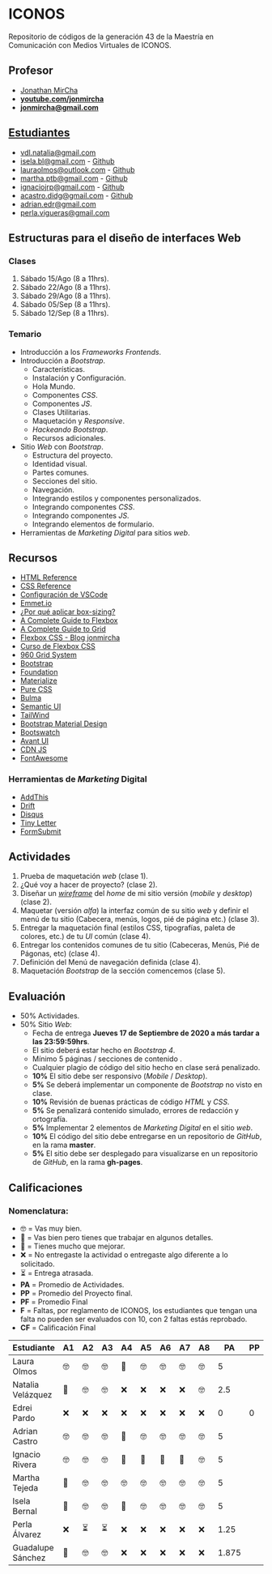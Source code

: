 # ICONOS

Repositorio de códigos de la generación 43 de la Maestría en Comunicación con Medios Virtuales de ICONOS.

## Profesor

- [Jonathan MirCha](http://jonmircha.com)
- **[youtube.com/jonmircha](https://youtube.com/jonmircha)**
- **[jonmircha@gmail.com](mailto:jonmircha@gmail.com)**

## [Estudiantes](https://docs.google.com/spreadsheets/d/1nUdUS1biBlY7-ZndOMcHlL5KbuRJFHb5w2wtwmuHFuU/edit?ts=5f37db52#gid=1890464159)

- vdl.natalia@gmail.com
- isela.bl@gmail.com - [Github](https://github.com/IselaBL)
- lauraolmos@outlook.com - [Github](https://github.com/lauraolmos)
- martha.ptb@gmail.com - [Github](https://github.com/MarthaPtb/)
- ignaciojrp@gmail.com - [Github](https://github.com/nachorp)
- acastro.didg@gmail.com - [Github](https://github.com/AdrianCastro21)
- adrian.edr@gmail.com
- perla.vigueras@gmail.com

## Estructuras para el diseño de interfaces Web

### Clases

1. Sábado 15/Ago (8 a 11hrs).
1. Sábado 22/Ago (8 a 11hrs).
1. Sábado 29/Ago (8 a 11hrs).
1. Sábado 05/Sep (8 a 11hrs).
1. Sábado 12/Sep (8 a 11hrs).

### Temario

- Introducción a los _Frameworks Frontends_.
- Introducción a _Bootstrap_.
  - Características.
  - Instalación y Configuración.
  - Hola Mundo.
  - Componentes _CSS_.
  - Componentes _JS_.
  - Clases Utilitarias.
  - Maquetación y _Responsive_.
  - _Hackeando Bootstrap_.
  - Recursos adicionales.
- Sitio _Web_ con _Bootstrap_.
  - Estructura del proyecto.
  - Identidad visual.
  - Partes comunes.
  - Secciones del sitio.
  - Navegación.
  - Integrando estilos y componentes personalizados.
  - Integrando componentes _CSS_.
  - Integrando componentes _JS_.
  - Integrando elementos de formulario.
- Herramientas de _Marketing Digital_ para sitios _web_.

## Recursos

- [HTML Reference](https://htmlreference.io/)
- [CSS Reference](https://cssreference.io/)
- [Configuración de VSCode](https://jonmircha.com/vscode)
- [Emmet.io](https://emmet.io/)
- [¿Por qué aplicar box-sizing?](https://www.paulirish.com/2012/box-sizing-border-box-ftw/)
- [A Complete Guide to Flexbox](https://css-tricks.com/snippets/css/a-guide-to-flexbox/)
- [A Complete Guide to Grid](https://css-tricks.com/snippets/css/complete-guide-grid/)
- [Flexbox CSS - Blog jonmircha](https://jonmircha.com/flexbox)
- [Curso de Flexbox CSS](https://www.youtube.com/playlist?list=PLvq-jIkSeTUbQc3dGsssp8lxAi5npMrys)
- [960 Grid System](https://960.gs/)
- [Bootstrap](https://getbootstrap.com/)
- [Foundation](https://get.foundation/index.html)
- [Materialize](https://materializecss.com/)
- [Pure CSS](https://purecss.io/)
- [Bulma](https://bulma.io/)
- [Semantic UI](https://semantic-ui.com/)
- [TailWind](https://tailwindcss.com/)
- [Bootstrap Material Design](https://mdbootstrap.com/)
- [Bootswatch](https://bootswatch.com/)
- [Avant UI](https://www.avantui.com/)
- [CDN JS](https://cdnjs.cloudflare.com/)
- [FontAwesome](https://fontawesome.com/)

### Herramientas de _Marketing_ Digital

- [AddThis](https://www.addthis.com/)
- [Drift](https://www.drift.com/)
- [Disqus](https://disqus.com/)
- [Tiny Letter](https://tinyletter.com/)
- [FormSubmit](https://formsubmit.co/)

## Actividades

1. Prueba de maquetación _web_ (clase 1).
1. ¿Qué voy a hacer de proyecto? (clase 2).
1. Diseñar un [_wireframe_](https://jonmircha.com/img/wireframe.jpg) del _home_ de mi sitio versión (_mobile_ y _desktop_) (clase 2).
1. Maquetar (versión _alfa_) la interfaz común de su sitio _web_ y definir el menú de tu sitio (Cabecera, menús, logos, pié de página etc.) (clase 3).
1. Entregar la maquetación final (estilos CSS, tipografías, paleta de colores, etc.) de tu _UI_ común (clase 4).
1. Entregar los contenidos comunes de tu sitio (Cabeceras, Menús, Pié de Págonas, etc) (clase 4).
1. Definición del Menú de navegación definida (clase 4).
1. Maquetación _Bootstrap_ de la sección comencemos (clase 5).

## Evaluación

- 50% Actividades.
- 50% Sitio _Web_:
  - Fecha de entrega **Jueves 17 de Septiembre de 2020 a más tardar a las 23:59:59hrs**.
  - El sitio deberá estar hecho en _Bootstrap 4_.
  - Mínimo 5 páginas / secciones de contenido .
  - Cualquier plagio de código del sitio hecho en clase será penalizado.
  - **10%** El sitio debe ser responsivo (_Mobile_ / _Desktop_).
  - **5%** Se deberá implementar un componente de _Bootstrap_ no visto en clase.
  - **10%** Revisión de buenas prácticas de código _HTML_ y _CSS_.
  - **5%** Se penalizará contenido simulado, errores de redacción y ortografía.
  - **5%** Implementar 2 elementos de _Marketing Digital_ en el sitio _web_.
  - **10%** El código del sitio debe entregarse en un repositorio de _GitHub_, en la rama **master**.
  - **5%** El sitio debe ser desplegado para visualizarse en un repositorio de _GitHub_, en la rama **gh-pages**.

## Calificaciones

### Nomenclatura:

- 🤓 = Vas muy bien.
- 🤔 = Vas bien pero tienes que trabajar en algunos detalles.
- 😬 = Tienes mucho que mejorar.
- ❌ = No entregaste la actividad o entregaste algo diferente a lo solicitado.
- ⏳ = Entrega atrasada.
- **PA** = Promedio de Actividades.
- **PP** = Promedio del Proyecto final.
- **PF** = Promedio Final
- **F** = Faltas, por reglamento de ICONOS, los estudiantes que tengan una falta no pueden ser evaluados con 10, con 2 faltas estás reprobado.
- **CF** = Calificación Final

| Estudiante        | A1  | A2  | A3  | A4  | A5  | A6  | A7  | A8  | PA    | PP  | PF  | F   | CF  |
| ----------------- | --- | --- | --- | --- | --- | --- | --- | --- | ----- | --- | --- | --- | --- |
| Laura Olmos       | 🤓  | 🤓  | 🤓  | 🤔  | 🤓  | 🤓  | 🤓  | 🤓  | 5     |     |     | 0   |     |
| Natalia Velázquez | 🤔  | 🤓  | 🤓  | ❌  | ❌  | ❌  | ❌  | 🤓  | 2.5   |     |     | 0   |     |
| Edrei Pardo       | ❌  | ❌  | ❌  | ❌  | ❌  | ❌  | ❌  | ❌  | 0     | 0   | 0   | 4   | 0   |
| Adrian Castro     | 🤓  | 🤓  | 🤓  | 🤔  | 🤓  | 🤓  | 🤓  | 🤓  | 5     |     |     | 0   |     |
| Ignacio Rivera    | 🤓  | 🤓  | 🤓  | 😬  | 😬  | 😬  | 😬  | 🤓  | 5     |     |     | 0   |     |
| Martha Tejeda     | 🤔  | 🤓  | 🤓  | 🤓  | 🤓  | 🤓  | 🤓  | 🤓  | 5     |     |     | 0   |     |
| Isela Bernal      | 🤔  | 🤓  | 🤓  | 🤔  | 🤓  | 🤓  | 🤓  | 🤓  | 5     |     |     | 0   |     |
| Perla Álvarez     | ❌  | ⏳  | ⏳  | ❌  | ❌  | ❌  | ❌  | ❌  | 1.25  |     |     | 1   |     |
| Guadalupe Sánchez | 🤔  | 🤓  | 🤓  | ❌  | ❌  | ❌  | ❌  | ❌  | 1.875 |     |     | 0   |     |
